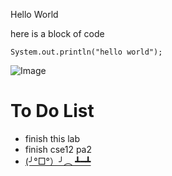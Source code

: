 Hello World

here is a block of code 
```
System.out.println("hello world");
```

![Image](https://i.kym-cdn.com/entries/icons/original/000/026/638/cat.jpg)

# To Do List
* finish this lab
* finish cse12 pa2
* [(╯°□°）╯︵ ┻━┻](https://youtu.be/dQw4w9WgXcQ)

